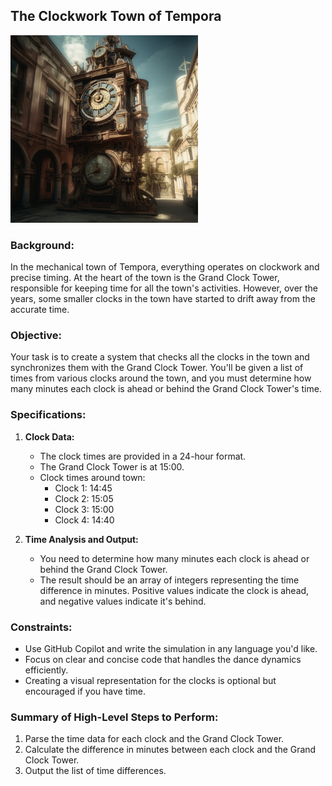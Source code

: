 ## The Clockwork Town of Tempora

<img src="../../Images/tempora-clocks.png" width="300" height="300" />

### Background:

In the mechanical town of Tempora, everything operates on clockwork and precise timing. At the heart of the town is the Grand Clock Tower, responsible for keeping time for all the town's activities. However, over the years, some smaller clocks in the town have started to drift away from the accurate time.

### Objective:

Your task is to create a system that checks all the clocks in the town and synchronizes them with the Grand Clock Tower. You'll be given a list of times from various clocks around the town, and you must determine how many minutes each clock is ahead or behind the Grand Clock Tower's time.

### Specifications:

1. **Clock Data:**
    - The clock times are provided in a 24-hour format.
    - The Grand Clock Tower is at 15:00.
    - Clock times around town:
        - Clock 1: 14:45
        - Clock 2: 15:05
        - Clock 3: 15:00
        - Clock 4: 14:40

2. **Time Analysis and Output:**
    - You need to determine how many minutes each clock is ahead or behind the Grand Clock Tower.
    - The result should be an array of integers representing the time difference in minutes. Positive values indicate the clock is ahead, and negative values indicate it's behind.

### Constraints:

- Use GitHub Copilot and write the simulation in any language you'd like.
- Focus on clear and concise code that handles the dance dynamics efficiently.
- Creating a visual representation for the clocks is optional but encouraged if you have time.

### Summary of High-Level Steps to Perform:

1. Parse the time data for each clock and the Grand Clock Tower.
2. Calculate the difference in minutes between each clock and the Grand Clock Tower.
3. Output the list of time differences.